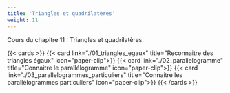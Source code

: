 ```yaml
---
title: 'Triangles et quadrilatères'
weight: 11
---
```

Cours du chapitre 11 : Triangles et quadrilatères.

{{< cards >}}
  {{< card link="./01_triangles_egaux" title="Reconnaitre des triangles égaux" icon="paper-clip">}}
  {{< card link="./02_parallelogramme" title="Connaitre le parallélogramme" icon="paper-clip">}}
  {{< card link="./03_parallelogrammes_particuliers" title="Connaitre les parallélogrammes particuliers" icon="paper-clip">}}
{{< /cards >}}
